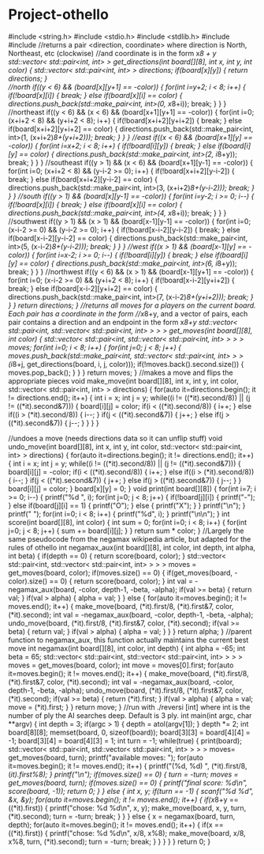 # Project-othello
#include <string.h>
#include <stdio.h>
#include <stdlib.h>
#include <vector>
#include <utility>
//returns a pair <direction, coordinate> where direction is North, Northeast, etc (clockwise)
//and coordinate is in the form x*8 + y
std::vector< std::pair<int, int> > get_directions(int board[][8], int x, int y, int color) {
    std::vector< std::pair<int, int> > directions;
    if(board[x][y]) {
        return directions;
    }	
    //north
    if((y < 6) && (board[x][y+1] == -color)) {
        for(int i=y+2; i < 8; i++) {
            if(!board[x][i]) {
                break;
            } else if(board[x][i] == color) {
                directions.push_back(std::make_pair<int, int>(0, x*8+i));
                break;
            }
        }
    }
    //northeast
    if((y < 6) && (x < 6) && (board[x+1][y+1] == -color)) {
        for(int i=0; (x+i+2 < 8) && (y+i+2 < 8); i++) {
            if(!board[x+i+2][y+i+2]) {
                break;
            } else if(board[x+i+2][y+i+2] == color) {
                directions.push_back(std::make_pair<int, int>(1, (x+i+2)*8+(y+i+2)));
                break;
            }
        }
    }
    //east
    if((x < 6) && (board[x+1][y] == -color)) {
        for(int i=x+2; i < 8; i++) {
            if(!board[i][y]) {
                break;
            } else if(board[i][y] == color) {
                directions.push_back(std::make_pair<int, int>(2, i*8+y));
                break;
            }
        }
    }
    //southeast
    if((y > 1) && (x < 6) && (board[x+1][y-1] == -color)) {
        for(int i=0; (x+i+2 < 8) && (y-i-2 >= 0); i++) {
            if(!board[x+i+2][y-i-2]) {
                break;
            } else if(board[x+i+2][y-i-2] == color) {
                directions.push_back(std::make_pair<int, int>(3, (x+i+2)*8+(y-i-2)));
                break;
            }
        }
    }
    //south
    if((y > 1) && (board[x][y-1] == -color)) {
        for(int i=y-2; i >= 0; i--) {
            if(!board[x][i]) {
                break;
            } else if(board[x][i] == color) {
                directions.push_back(std::make_pair<int, int>(4, x*8+i));
                break;
            }
        }
    }
    //southwest
    if((y > 1) && (x > 1) && (board[x-1][y-1] == -color)) {
        for(int i=0; (x-i-2 >= 0) && (y-i-2 >= 0); i++) {
            if(!board[x-i-2][y-i-2]) {
                break;
            } else if(board[x-i-2][y-i-2] == color) {
                directions.push_back(std::make_pair<int, int>(5, (x-i-2)*8+(y-i-2)));
                break;
            }
        }
    }
    //west
    if((x > 1) && (board[x-1][y] == -color)) {
        for(int i=x-2; i >= 0; i--) {
            if(!board[i][y]) {
                break;
            } else if(board[i][y] == color) {
                directions.push_back(std::make_pair<int, int>(6, i*8+y));
                break;
            }
        }
    }
    //northwest
    if((y < 6) && (x > 1) && (board[x-1][y+1] == -color)) {
        for(int i=0; (x-i-2 >= 0) && (y+i+2 < 8); i++) {
            if(!board[x-i-2][y+i+2]) {
                break;
            } else if(board[x-i-2][y+i+2] == color) {
                directions.push_back(std::make_pair<int, int>(7, (x-i-2)*8+(y+i+2)));
                break;
            }
        }
    }
    return directions;
}
//returns all moves for a players on the current board. Each pair has a coordinate in the form
//x*8+y, and a vector of pairs, each pair contains a direction and an endpoint in the form x*8+y
std::vector< std::pair<int, std::vector< std::pair<int, int> > > > get_moves(int board[][8], int color) {
    std::vector< std::pair<int, std::vector< std::pair<int, int> > > > moves;
    for(int i=0; i < 8; i++) {
        for(int j=0; j < 8; j++) {
            moves.push_back(std::make_pair<int, std::vector< std::pair<int, int> > >(i*8+j, get_directions(board, i, j, color)));
            if(!moves.back().second.size()) {
                moves.pop_back();
            }
        }
    }
    return moves;
}
//makes a move and flips the appropriate pieces
void make_move(int board[][8], int x, int y, int color, std::vector< std::pair<int, int> > directions) {
    for(auto it=directions.begin(); it != directions.end(); it++) {
        int i = x;
        int j = y;
        while((i != ((*it).second/8)) || (j != ((*it).second&7))) {
            board[i][j] = color;
            if(i < ((*it).second/8)) {
                i++;
            } else if((i > (*it).second/8)) {
                i--;
            }
            if(j < ((*it).second&7)) {
                j++;
            } else if(j > ((*it).second&7)) {
                j--;
            }
        }
    }
}

//undoes a move (needs directions data so it can unflip stuff)
void undo_move(int board[][8], int x, int y, int color, std::vector< std::pair<int, int> > directions) {
    for(auto it=directions.begin(); it != directions.end(); it++) {
        int i = x;
        int j = y;
        while((i != ((*it).second/8)) || (j != ((*it).second&7))) {
            board[i][j] = -color;
            if(i < ((*it).second/8)) {
                i++;
            } else if((i > (*it).second/8)) {
                i--;
            }
            if(j < ((*it).second&7)) {
                j++;
            } else if(j > ((*it).second&7)) {
                j--;
            }
        }
        board[i][j] = color;
    }
    board[x][y] = 0;
}
void print(int board[][8]) {
    for(int i=7; i >= 0; i--) {
        printf("%d ", i);
        for(int j=0; j < 8; j++) {
            if(!board[j][i]) {
                printf("-");
            } else if(board[j][i] == 1) {
                printf("O");
            } else {
                printf("X");
            }
        }
        printf("\n");
    }
    printf("  ");
    for(int i=0; i < 8; i++) {
        printf("%d", i);
    }
    printf("\n\n");
}
int score(int board[][8], int color) {
    int sum = 0;
    for(int i=0; i < 8; i++) {
        for(int j=0; j < 8; j++) {
            sum += board[i][j];
        }
    }
    return sum * color;
}
//Largely the same pseudocode from the negamax wikipedia article, but adapted for the rules of othello
int negamax_aux(int board[][8], int color, int depth, int alpha, int beta) {
    if(depth == 0) {
        return score(board, color);
    }
    std::vector< std::pair<int, std::vector< std::pair<int, int> > > > moves = get_moves(board, color);
    if(moves.size() == 0) {
        if(get_moves(board, -color).size() == 0) {
            return score(board, color);
        }
        int val = -negamax_aux(board, -color, depth-1, -beta, -alpha);
        if(val >= beta) {
            return val;
        }
        if(val > alpha) {
            alpha = val;
        }
    } else {
        for(auto it=moves.begin(); it != moves.end(); it++) {
            make_move(board, (*it).first/8, (*it).first&7, color, (*it).second);
            int val = -negamax_aux(board, -color, depth-1, -beta, -alpha);
            undo_move(board, (*it).first/8, (*it).first&7, color, (*it).second);
            if(val >= beta) {
                return val;
            }
            if(val > alpha) {
                alpha = val;
            }
        }
    }
    return alpha;
}
//parent function to negamax_aux, this function actually maintains the current best move
int negamax(int board[][8], int color, int depth) {
    int alpha = -65;
    int beta = 65;
    std::vector< std::pair<int, std::vector< std::pair<int, int> > > > moves = get_moves(board, color);
    int move = moves[0].first;
    for(auto it=moves.begin(); it != moves.end(); it++) {
        make_move(board, (*it).first/8, (*it).first&7, color, (*it).second);
        int val = -negamax_aux(board, -color, depth-1, -beta, -alpha);
        undo_move(board, (*it).first/8, (*it).first&7, color, (*it).second);
        if(val >= beta) {
            return (*it).first;
        }
        if(val > alpha) {
            alpha = val;
            move = (*it).first;
        }
    }
    return move;
}
//run with ./reversi [int] where int is the number of ply the AI searches deep. Default is 3 ply.
int main(int argc, char **argv) {
    int depth = 3;
    if(argc > 1) {
        depth = atol(argv[1]);
    }
    depth *= 2;
    int board[8][8];
    memset(board, 0, sizeof(board));
    board[3][3] = board[4][4] = -1;
    board[3][4] = board[4][3] = 1;
    int turn = -1;
    while(true) {
        print(board);
        std::vector< std::pair<int, std::vector< std::pair<int, int> > > > moves= get_moves(board, turn);
        printf("available moves: ");
        for(auto it=moves.begin(); it != moves.end(); it++) {
            printf("(%d, %d)  ", (*it).first/8, (*it).first%8);
        }
        printf("\n");
        if(moves.size() == 0) {
            turn = -turn;
            moves = get_moves(board, turn);
            if(moves.size() == 0) {
                printf("final score: %d\n", score(board, -1));
                return 0;
            }
        } else {
            int x, y;
            if(turn == -1) {
                scanf("%d %d", &x, &y);
                for(auto it=moves.begin(); it != moves.end(); it++) {
                    if(x*8+y == ((*it).first)) {
                        printf("chose: %d %d\n", x, y);
                        make_move(board, x, y, turn, (*it).second);
                        turn = -turn;
                        break;
                    }
                }
            } else {
                x = negamax(board, turn, depth);
                for(auto it=moves.begin(); it != moves.end(); it++) {
                    if(x == ((*it).first)) {
                        printf("chose: %d %d\n", x/8, x%8);
                        make_move(board, x/8, x%8, turn, (*it).second);
                        turn = -turn;
                        break;
                    }
                }
            }
        }
    }
    return 0;
}
